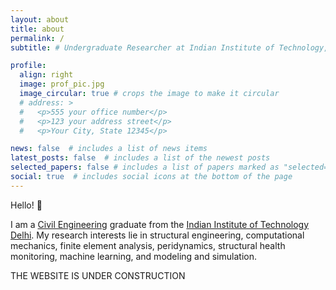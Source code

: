 ```yaml
---
layout: about
title: about
permalink: /
subtitle: # Undergraduate Researcher at Indian Institute of Technology, Delhi

profile:
  align: right
  image: prof_pic.jpg
  image_circular: true # crops the image to make it circular
  # address: >
  #   <p>555 your office number</p>
  #   <p>123 your address street</p>
  #   <p>Your City, State 12345</p>

news: false  # includes a list of news items
latest_posts: false  # includes a list of the newest posts
selected_papers: false # includes a list of papers marked as "selected={true}"
social: true  # includes social icons at the bottom of the page
---
```

<!-- 
Write your biography here. Tell the world about yourself. Link to your favorite [subreddit](http://reddit.com). You can put a picture in, too. The code is already in, just name your picture `prof_pic.jpg` and put it in the `img/` folder.

Put your address / P.O. box / other info right below your picture. You can also disable any of these elements by editing `profile` property of the YAML header of your `_pages/about.md`. Edit `_bibliography/papers.bib` and Jekyll will render your [publications page](/al-folio/publications/) automatically.

Link to your social media connections, too. This theme is set up to use [Font Awesome icons](http://fortawesome.github.io/Font-Awesome/) and [Academicons](https://jpswalsh.github.io/academicons/), like the ones below. Add your Facebook, Twitter, LinkedIn, Google Scholar, or just disable all of them. -->

Hello! 👋

I am a [Civil Engineering](https://civil.iitd.ac.in/) graduate from the [Indian Institute of Technology Delhi](https://home.iitd.ac.in/). My research interests lie in structural engineering, computational mechanics, finite element analysis, peridynamics, structural health monitoring, machine learning, and modeling and simulation.

THE WEBSITE IS UNDER CONSTRUCTION

<!-- During my time at IIT Delhi, I have worked on several research projects that have helped me develop my skills and knowledge in the field of civil engineering. In addition to my research work, I also have experience in competitive programming and possess technical skills in programming languages such as C++, Python, Java, Julia, and software and tools such as Microsoft Office, Visual Studio Code, STAAD.Pro, Abaqus FEA, and MATLAB.

I am always eager to learn and explore new technologies and methodologies in my field. In the future, I plan to pursue higher studies and specialize in computational structural mechanics. I am confident that my skills, coupled with my dedication and hard work, will enable me to excel in my chosen field and make valuable contributions to the scientific community. -->
